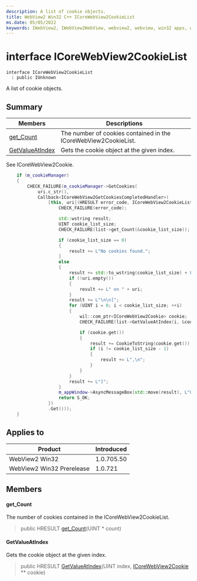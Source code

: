 ```yaml
---
description: A list of cookie objects.
title: WebView2 Win32 C++ ICoreWebView2CookieList
ms.date: 05/05/2022
keywords: IWebView2, IWebView2WebView, webview2, webview, win32 apps, win32, edge, ICoreWebView2, ICoreWebView2Controller, browser control, edge html, ICoreWebView2CookieList
---
```


# interface ICoreWebView2CookieList

```
interface ICoreWebView2CookieList
  : public IUnknown
```

A list of cookie objects.

## Summary

 Members                        | Descriptions
--------------------------------|---------------------------------------------
[get_Count](#get_count) | The number of cookies contained in the ICoreWebView2CookieList.
[GetValueAtIndex](#getvalueatindex) | Gets the cookie object at the given index.

See ICoreWebView2Cookie. 
```cpp
    if (m_cookieManager)
    {
        CHECK_FAILURE(m_cookieManager->GetCookies(
            uri.c_str(),
            Callback<ICoreWebView2GetCookiesCompletedHandler>(
                [this, uri](HRESULT error_code, ICoreWebView2CookieList* list) -> HRESULT {
                    CHECK_FAILURE(error_code);

                    std::wstring result;
                    UINT cookie_list_size;
                    CHECK_FAILURE(list->get_Count(&cookie_list_size));

                    if (cookie_list_size == 0)
                    {
                        result += L"No cookies found.";
                    }
                    else
                    {
                        result += std::to_wstring(cookie_list_size) + L" cookie(s) found";
                        if (!uri.empty())
                        {
                            result += L" on " + uri;
                        }
                        result += L"\n\n[";
                        for (UINT i = 0; i < cookie_list_size; ++i)
                        {
                            wil::com_ptr<ICoreWebView2Cookie> cookie;
                            CHECK_FAILURE(list->GetValueAtIndex(i, &cookie));

                            if (cookie.get())
                            {
                                result += CookieToString(cookie.get());
                                if (i != cookie_list_size - 1)
                                {
                                    result += L",\n";
                                }
                            }
                        }
                        result += L"]";
                    }
                    m_appWindow->AsyncMessageBox(std::move(result), L"GetCookies Result");
                    return S_OK;
                })
                .Get()));
    }
```

## Applies to

Product                         | Introduced
--------------------------------|---------------------------------------------
WebView2 Win32            |    1.0.705.50
WebView2 Win32 Prerelease |    1.0.721

## Members

#### get_Count

The number of cookies contained in the ICoreWebView2CookieList.

> public HRESULT [get_Count](#get_count)(UINT * count)

#### GetValueAtIndex

Gets the cookie object at the given index.

> public HRESULT [GetValueAtIndex](#getvalueatindex)(UINT index, [ICoreWebView2Cookie](icorewebview2cookie.md) ** cookie)

